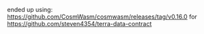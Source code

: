 ended up using: https://github.com/CosmWasm/cosmwasm/releases/tag/v0.16.0 for https://github.com/steven4354/terra-data-contract
